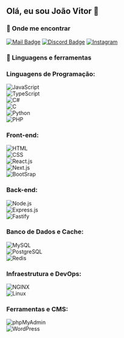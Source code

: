 ## Olá, eu sou João Vitor 👾

### 🔎 Onde me encontrar

[![Mail Badge](https://img.shields.io/badge/_jv0488598@gmail.com_-b1295b?style=flat-square&labelColor=b1295b&logo=gmail&logoColor=fff)](mailto:jv0488598@gmail.com)
[![Discord Badge](https://img.shields.io/badge/_jootave_-b1295b?style=flat-square&labelColor=b1295b&logo=discord&logoColor=fff)](https://discordapp.com/users/399906363486240770/)
[![Instagram](https://img.shields.io/badge/joaovitork.c_-b1295b?style=flat-square&labelColor=b1295b&logo=Instagram&logoColor=fff)](https://www.instagram.com/joaovitork.c/)

### 🚀 Linguagens e ferramentas

### **Linguagens de Programação:**  
![JavaScript](https://img.shields.io/badge/-JavaScript-F7DF1E?style=flat-square&logo=Javascript&logoColor=black)  
![TypeScript](https://img.shields.io/badge/-TypeScript-007ACC?style=flat-square&logo=typescript&logoColor=black)  
![C#](https://img.shields.io/badge/-C%23-239120?style=flat-square&logo=c-sharp&logoColor=white)  
![C](https://img.shields.io/badge/-C-00599C?style=flat-square&logo=c&logoColor=white)  
![Python](https://img.shields.io/badge/-python-3670A0?style=flat-square&logo=python&logoColor=black)  
![PHP](https://img.shields.io/badge/-PHP-6C78AF?style=flat-square&logo=php&logoColor=white)  

### **Front-end:**  
![HTML](https://img.shields.io/badge/-HTML-E34F26?style=flat-square&logo=HTML5&logoColor=white)  
![CSS](https://img.shields.io/badge/-CSS-1572B6?style=flat-square&logo=css3&logoColor=white)  
![React.js](https://img.shields.io/badge/-React.js-61DAFB?style=flat-square&logo=React&logoColor=white)  
![Next.js](https://img.shields.io/badge/-next.js-000000?style=flat-square&logo=nextdotjs&logoColor=white)  
![BootSrap](https://img.shields.io/badge/-BootStrap-7952B3?style=flat-square&logo=bootstrap&logoColor=white)  

### **Back-end:**  
![Node.js](https://img.shields.io/badge/-Node.js-339933?style=flat-square&logo=Node.js&logoColor=white)  
![Express.js](https://img.shields.io/badge/-Express.js-000000?style=flat-square&logo=express&logoColor=white)  
![Fastify](https://img.shields.io/badge/-fastify-000000?style=flat-square&logo=fastify&logoColor=white)  

### **Banco de Dados e Cache:**  
![MySQL](https://img.shields.io/badge/-MySQL-4479A1?style=flat-square&logo=MySQL&logoColor=white)  
![PostgreSQL](https://img.shields.io/badge/-postgresql-4479A1?style=flat-square&logo=postgresql&logoColor=white)  
![Redis](https://img.shields.io/badge/-Redis-D9281A?style=flat-square&logo=redis&logoColor=white)  

### **Infraestrutura e DevOps:**  
![NGINX](https://img.shields.io/badge/-Nginx-009639?style=flat-square&logo=nginx&logoColor=white)  
![Linux](https://img.shields.io/badge/Linux-E34F26?style=flat-square&logo=linux&logoColor=black)  

### **Ferramentas e CMS:**  
![phpMyAdmin](https://img.shields.io/badge/-phpMyAdmin-6C78AF?style=flat-square&logo=phpmyadmin&logoColor=white)  
![WordPress](https://img.shields.io/badge/-WordPress-21759B?style=flat-square&logo=wordpress&logoColor=white)  

